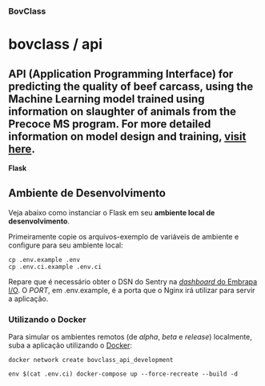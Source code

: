 ### BovClass
# bovclass / api
## API (Application Programming Interface) for predicting the quality of beef carcass, using the Machine Learning model trained using information on slaughter of animals from the Precoce MS program. For more detailed information on model design and training, [visit here](https://github.com/rafamarquesi/precoce-ms-classification).

**Flask**

## Ambiente de Desenvolvimento

Veja abaixo como instanciar o Flask em seu **ambiente local de desenvolvimento**.

Primeiramente copie os arquivos-exemplo de variáveis de ambiente e configure para seu ambiente local:

```
cp .env.example .env
cp .env.ci.example .env.ci
```

Repare que é necessário obter o DSN do Sentry na [_dashboard_ do Embrapa I/O](https://dashboard.embrapa.io).
O _PORT_, em .env.example, é a porta que o Nginx irá utilizar para servir a aplicação.

### Utilizando o Docker

Para simular os ambientes remotos (de _alpha_, _beta_ e _release_) localmente, suba a aplicação utilizando o [Docker](https://www.docker.com):

```
docker network create bovclass_api_development

env $(cat .env.ci) docker-compose up --force-recreate --build -d
```
